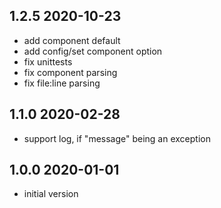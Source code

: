 ## 1.2.5 2020-10-23
* add component default
* add config/set component option
* fix unittests
* fix component parsing
* fix file:line parsing

## 1.1.0 2020-02-28
* support log, if "message" being an exception

## 1.0.0 2020-01-01
* initial version
